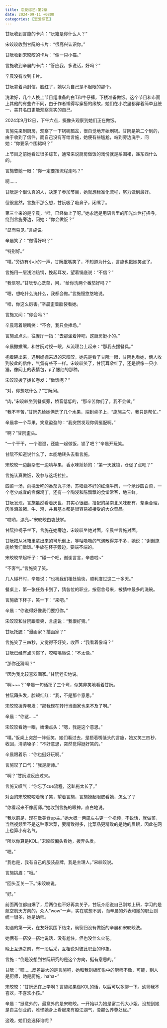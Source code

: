 ```yaml
---
title: 恋爱综艺-第2章
date: 2024-09-11 +0800
categories: [恋爱综艺]
---
```


甘阮收到言施的卡片：“阮籍是你什么人？”

宋皎皎收到甘阮的卡片：“很高兴认识你。”

甘阮收到宋皎皎的卡片：“像一只小猫。”

言施收到辛晨的卡片：“答应我，多说话，好吗？”

辛晨没有收到卡片。

甘阮拿着两封信，脸红了，她以为自己是不起眼的那个。

洗漱好，几个人换上节目组准备的白T和牛仔裤，下楼准备做饭。这个节目和市面上其他的有些许不同，由于作者懒得写穿搭的缘故，她们在小院里都穿着简单且统一，美其名曰更能观察真实的自己。

2024年9月12日，下午六点，摄像头观察到她们正在做饭。

言施先来到厨房，观察了一下锅碗瓢盆，很自觉地开始刷锅。甘阮是第二个到的，由于收到了信件，而自己没有写给言施，她便有些尴尬，站到旁边洗手，问她：“你要系个围裙吗？”

上节目之前她看过很多综艺，通常来说厨房做饭的戏份就是系围裙，递东西什么的。

言施瞥她一眼：“你一定要按流程走吗？”

啊……

甘阮是个很认真的人，决定了参加节目，她就想标准化流程，努力做到最好。

但很显然，言施不那么想，甘阮吸了吸鼻子，闭嘴了。

第三个来的是辛晨，“哇，已经做上了呀。”她永远是用语言里的阳光灿烂打招呼，绕到言施旁边，问她：“你会做饭？”

“显而易见。”言施说。

辛晨笑了：“做得好吗？”

“特别好。”

“噗。”旁边有小小的一声，甘阮抿嘴笑了，不知道为什么，言施也戳她笑点了。

言施用一层浅油热锅，挽起耳发，望着锅底说：“不信？”

“我信呀。”甘阮专心洗菜，问，“给你洗两个番茄好吗？”

“嗯，想吃什么洗什么，我都会做。”言施慢悠悠地说。

“哇，你这么厉害。”辛晨歪着脑袋看她。

言施又问：“你会吗？”

辛晨弯着眼睛笑：“不会，我只会捧场。”

言施点点头，往餐厅一指：“去那坐着捧吧，这厨房挺小的。”

辛晨撇撇嘴，和甘阮对视一眼，从流理台上起来：“那我去摆餐具。”

抱着碗出来，遇到姗姗来迟的宋皎皎，她先是看了甘阮一眼，甘阮也看她，俩人收到彼此的信件，气氛有些不一样。宋皎皎笑了，甘阮耳朵红了，还是很像一只小猫，像网上的表情包，p了腮红的那种。

宋皎皎拨了拨长卷发：“做饭呢？”

“对，你想吃什么？”甘阮问。

“肉，”宋皎皎坐到餐桌旁，娇音低低的，“那辛苦你们了，我不会做。”

“我不辛苦，”甘阮先给她俩洗了几个水果，端到桌子上，“施施主勺，我只是帮忙。”

辛晨拿一个苹果，笑意盈盈的：“我突然发现你俩挺配啊。”

“啊？”甘阮歪头。

“一个干干，一个湿湿，还能一起做饭，锁了吧？”辛晨开玩笑。

甘阮不知道说什么了，本能地转头去看言施。

宋皎皎一边翻杂志一边啃苹果，香水味娇娇的：“第一天就锁，仓促了点吧？”

言施认真做饭，没参与这场拉扯。

四菜一汤，向挽爱吃的番茄丸子汤，苏唱做不好的红烧牛肉，一个炝炒圆白菜，一个老少咸宜的宫保鸡丁，还有一个陶浸和陈飘飘的食堂常客，地三鲜。

甘阮发现，言施虽然看着厌世，其实心很细，搭配的菜南北风味都有，荤素合理，肉类涵盖猪、牛、鸡，并且基本都是很容易被接受的大众菜品。

“哎哟，漂亮~”宋皎皎由衷鼓掌。

甘阮拉椅子坐下，言施在她旁边，宋皎皎坐她对面，辛晨坐言施对面。

甘阮把从冰箱里拿出来的可乐倒上，等咕噜噜的气泡散得差不多，她说：“谢谢施施给我们做饭。”手放在杯子旁边，要端不端的。

宋皎皎举起杯子：“碰一个吧，谢谢言言，辛苦啦~”

“不客气。”言施笑了笑。

几人碰杯时，辛晨说：“也祝我们相处愉快，顺利度过这二十多天。”

餐桌上，第一张任务卡到了，猜各位的职业，按宿舍号来，被猜中最多的洗碗。

言施放下杯子，笑一下：“来吧。”

辛晨：“你说得好像我们要打你。”

宋皎皎和甘阮跟着笑，言施说：“我很好猜。”

甘阮托腮：“漫画家？插画家？”

言施笑了三四秒，又觉得不好笑，收声：“我看着像吗？”

甘阮已经有点习惯了，咬咬嘴唇说：“不太像。”

“那你还猜啊？”

“因为我比较喜欢画家。”甘阮老实地说。

“啊~~~？”辛晨一句话拐了三个弯，似笑非笑地看着甘阮。

甘阮薅头发，脸颊红红：“我，不是那个意思。”

宋皎皎拨弄卷发：“那我现在转行当画家也来不及了啊。”

辛晨：“你这……”

宋皎皎看她一眼，娇懒点头：“嗯，我是这个意思。”

“噗。”饭桌上突然一阵低笑，她们看过去，是捂着嘴低头的言施，她又笑三四秒，收回，清清嗓子：“不好意思，突然觉得挺好笑的。”

辛晨跟着乐：“你也挺好玩啊。”

言施叹了口气：“我是厨师。”

“啊？”甘阮没反应过来。

言施又叹气：“你忘了cue流程，这趴拖太长了。”

对面的宋皎皎咬着筷子笑，望着言施，言施撩起眼皮看她，怎么了？

“你看起来不像厨师。”她收到言施的眼神，直白地说。

“我以前是，现在做美食up主。”她大概一两周左右更一个视频，不说话，就做菜，当然视频里不是这种家常菜，要精致得多，比菜品更精致的是她的眉眼，因此在网上也算小有名气。

“所以你算是KOL。”宋皎皎偏头看她，拨弄头发。

“嗯。”

“我也是，我有自己的服装品牌，我是主理人。”宋皎皎说。

言施挑眉：“哦。”

“回头互关一下。”宋皎皎说。

“好。”

前面两位都自爆了，后两位也不好再卖关子，甘阮介绍说自己刚考上研，学习的是航空航天方向的，众人“wow”一声，实在联想不到，而辛晨的外表和她的职业则统一很多，她是幼师。

初遇的第一天，在友好氛围下结束，碗筷归没有做饭的辛晨和宋皎皎洗。

她俩有一搭没一搭地说话，没有尬住，但也没什么火花。

晚上互选之前，有一段后采，互相说对彼此职业的印象。

言施：“倒是没想到甘阮研究的是这个方向，挺有意思的。”

甘阮：“嗯……反差最大的是言施吧，她和我刻板印象中的厨师不像，可能，别人是厨师，她是厨施，haha~”

宋皎皎：“甘阮还在上学啊？言施如果做KOL的话，以后可以多聊一下。幼师我不喜欢，不喜欢小孩。”

辛晨：“挺意外的，最意外的是宋皎皎。一开始以为她是富二代大小姐，没想到她是自主创业的，难怪她身上看起来有股江湖气，没那么养尊处优。”

这晚，她们会选择谁呢？

